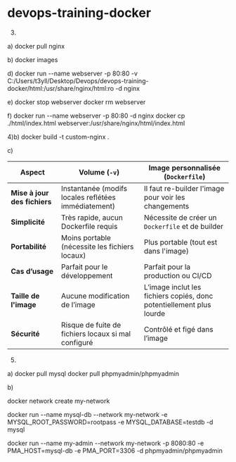 # devops-training-docker

3) 
a) docker pull nginx

b) docker images

d) docker run --name webserver -p 80:80 -v C:/Users/t3yll/Desktop/Devops/devops-training-docker/html:/usr/share/nginx/html:ro -d nginx

e) docker stop webserver 
docker rm webserver

f) docker run --name webserver -p 80:80 -d nginx 
docker cp ./html/index.html webserver:/usr/share/nginx/html/index.html

4)b)
docker build -t custom-nginx .

c)

| Aspect                       | **Volume (`-v`)**                                    | **Image personnalisée (`Dockerfile`)**                               |
| ---------------------------- | ---------------------------------------------------- | -------------------------------------------------------------------- |
| **Mise à jour des fichiers** | Instantanée (modifs locales reflétées immédiatement) | Il faut re-builder l'image pour voir les changements                 |
| **Simplicité**               | Très rapide, aucun Dockerfile requis                 | Nécessite de créer un `Dockerfile` et de builder                     |
| **Portabilité**              | Moins portable (nécessite les fichiers locaux)       | Plus portable (tout est dans l'image)                                |
| **Cas d’usage**              | Parfait pour le développement                        | Parfait pour la production ou CI/CD                                  |
| **Taille de l'image**        | Aucune modification de l’image                       | L’image inclut les fichiers copiés, donc potentiellement plus lourde |
| **Sécurité**                 | Risque de fuite de fichiers locaux si mal configuré  | Contrôlé et figé dans l’image                                        |


5)
a) docker pull mysql
docker pull phpmyadmin/phpmyadmin

b) 

docker network create my-network

 docker run --name mysql-db --network my-network -e MYSQL_ROOT_PASSWORD=rootpass -e MYSQL_DATABASE=testdb -d mysql

 docker run --name my-admin --network my-network -p 8080:80 -e PMA_HOST=mysql-db -e PMA_PORT=3306 -d phpmyadmin/phpmyadmin